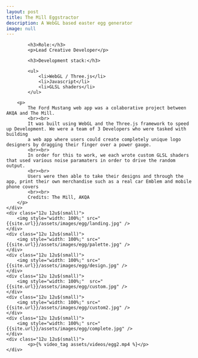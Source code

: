 ```yaml
---
layout: post
title: The Mill Eggstractor
description: A WebGL based easter egg generator
image: null
---
```


<div class="row">
	<div class="12u 12u$(small)">

			<h3>Role:</h3>
			<p>Lead Creative Developer</p>
			
			<h3>Development stack:</h3>
			
			<ul>
				<li>WebGL / Three.js</li>
				<li>Javascript</li>
				<li>GLSL shaders</li>
			</ul>

		<p>
			The Ford Mustang web app was a colaborative project between AKQA and The Mill.
			<br><br>
			It was built using WebGL and the Three.js framework to speed up Development. We were a team of 3 Developers who were tasked with building
			a web app where users could create completely unique logo designers by dragging their finger over a power gauge.
			<br><br>
			In order for this to work, we each wrote custom GLSL shaders that used various noise paramaters in order to drive the random output.
			<br><br>
			Users were then able to take their designs and through the app, print their own merchandise such as a real car Emblem and mobile phone covers
			<br><br>
			Credits: The Mill, AKQA
		</p>
	</div>
	<div class="12u 12u$(small)">
		<img style="width: 100%;" src="{{site.url}}/assets/images/egg/landing.jpg" />
	</div>
	<div class="12u 12u$(small)">
		<img style="width: 100%;" src="{{site.url}}/assets/images/egg/palette.jpg" />
	</div>
	<div class="12u 12u$(small)">
        <img style="width: 100%;" src="{{site.url}}/assets/images/egg/design.jpg" />
    </div>	
	<div class="12u 12u$(small)">
        <img style="width: 100%;"  src="{{site.url}}/assets/images/egg/custom.jpg" />
	</div>
    <div class="12u 12u$(small)">
        <img style="width: 100%;" src="{{site.url}}/assets/images/egg/custom2.jpg" />
    </div>
    <div class="12u 12u$(small)">
        <img style="width: 100%;" src="{{site.url}}/assets/images/egg/complete.jpg" />
    </div>
    <div class="12u 12u$(small)">
            <p>{% video_tag assets/videos/egg2.mp4 %}</p>
	</div>
</div>

